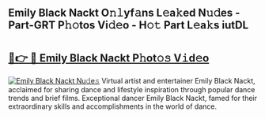 ## Emily Black Nackt O𝚗𝚕yf𝚊ns L𝚎a𝚔ed N𝚞𝚍es - Part-GRT P𝚑𝚘tos Vi𝚍𝚎o - H𝚘𝚝 Part L𝚎a𝚔s iutDL

# <h2><a href="http://kf5lr9a.oniu.top/?m=Emily+Black+Nackt">🔗👉 🔴 Emily Black Nackt P𝚑ot𝚘𝚜 V𝚒d𝚎o</a></h2>

[![Emily Black Nackt Nu𝚍e𝚜](https://i.imgur.com/0qMVB7G.gif)](http://kf5lr9a.oniu.top/?m=Emily+Black+Nackt)
Virtual artist and entertainer Emily Black Nackt, acclaimed for sharing dance and lifestyle inspiration through popular dance trends and brief films. Exceptional dancer Emily Black Nackt, famed for their extraordinary skills and accomplishments in the world of dance.  
